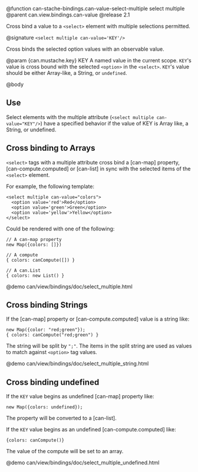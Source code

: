 @function can-stache-bindings.can-value-select-multiple select multiple
@parent can.view.bindings.can-value
@release 2.1

Cross bind a value to a `<select>` element with multiple selections permitted.

@signature `<select multiple can-value='KEY'/>`

Cross binds the selected option values with an observable value.

@param {can.mustache.key} KEY A named value in the current 
scope. `KEY`'s value is cross bound with the selected `<option>` in
the `<select>`. `KEY`'s value should be either Array-like, a String,
or `undefined`.

@body

## Use

Select elements with the multiple attribute (`<select multiple can-value="KEY"/>`)
have a specified behavior if the value of KEY is Array like, a String, or 
undefined.

## Cross binding to Arrays

`<select>` tags with a multiple attribute cross bind
a [can-map] property, [can-compute.computed] or [can-list]
in sync with the selected items of the `<select>` element.

For example, the following template:

    <select multiple can-value="colors">
      <option value='red'>Red</option>
      <option value='green'>Green</option>
      <option value='yellow'>Yellow</option>
    </select>

Could be rendered with one of the following:

    // A can-map property
    new Map({colors: []})

    // A compute
    { colors: canCompute([]) }

    // A can.List
    { colors: new List() }
    
@demo can/view/bindings/doc/select_multiple.html

## Cross binding Strings

If the [can-map] property or [can-compute.computed] value is a 
string like:

    new Map({color: "red;green"});
    { colors: canCompute("red;green") }

The string will be split by `";"`. The items in the split
string are used as values to match against `<option>` tag values.

@demo can/view/bindings/doc/select_multiple_string.html

## Cross binding undefined 

If the `KEY` value begins as undefined [can-map] property like:

    new Map({colors: undefined});
    
The property will be converted to a [can-list].

If the `KEY` value begins as an undefined [can-compute.computed] like:
    
    {colors: canCompute()}

The value of the compute will be set to an array.

@demo can/view/bindings/doc/select_multiple_undefined.html
